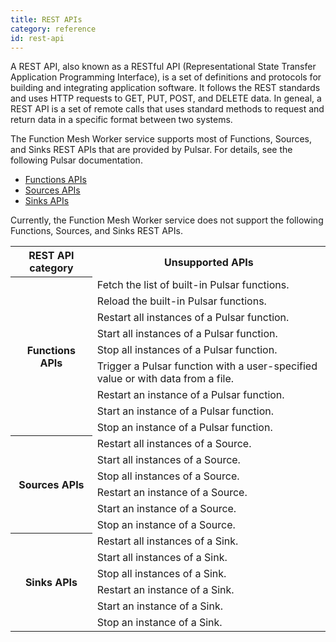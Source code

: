 ```yaml
---
title: REST APIs
category: reference
id: rest-api
---
```


A REST API, also known as a RESTful API (Representational State Transfer Application Programming Interface), is a set of definitions and protocols for building and integrating application software. It follows the REST standards and uses HTTP requests to GET, PUT, POST, and DELETE data. In geneal, a REST API is a set of remote calls that uses standard methods to request and return data in a specific format between two systems.

The Function Mesh Worker service supports most of Functions, Sources, and Sinks REST APIs that are provided by Pulsar. For details, see the following Pulsar documentation.

- [Functions APIs](https://pulsar.apache.org/functions-rest-api/?version=master#tag/functions)
- [Sources APIs](https://pulsar.apache.org/source-rest-api/?version=master#tag/sources)
- [Sinks APIs](https://pulsar.apache.org/sink-rest-api/?version=master#tag/sinks)

Currently, the Function Mesh Worker service does not support the following Functions, Sources, and Sinks REST APIs.

<table>
  <tr>
    <th>REST API category</th>
    <th>Unsupported APIs</th>
  </tr>
  <tr>
    <th rowspan="9">Functions APIs</th>
    <td>Fetch the list of built-in Pulsar functions.</td>
  </tr>
  <tr>
    <td>Reload the built-in Pulsar functions.</td>
  </tr>
  <tr>
    <td>Restart all instances of a Pulsar function.</td>
  </tr>
  <tr>
    <td>Start all instances of a Pulsar function.</td>
  </tr>
  <tr>
    <td>Stop all instances of a Pulsar function. </td>
  </tr>
  <tr>
    <td>Trigger a Pulsar function with a user-specified value or with data from a file. </td>
  </tr>
  <tr>
    <td> Restart an instance of a Pulsar function. </td>
  </tr>
  <tr>
    <td> Start an instance of a Pulsar function. </td>
  </tr>
  <tr>
    <td> Stop an instance of a Pulsar function. </td>
  </tr>
  <tr>
    <th rowspan="6">Sources APIs</th>
    <td>Restart all instances of a Source. </td>
  </tr>
  <tr>
    <td>Start all instances of a Source. </td>
  </tr>
  <tr>
    <td>Stop all instances of a Source. </td>
  </tr>
  <tr>
    <td>Restart an instance of a Source. </td>
  </tr>
  <tr>
    <td>Start an instance of a Source. </td>
  </tr>
  <tr>
    <td>Stop an instance of a Source. </td>
  </tr>
  <tr>
    <th rowspan="6">Sinks APIs</th>
    <td>Restart all instances of a Sink. </td>
  </tr>
  <tr>
    <td>Start all instances of a Sink. </td>
  </tr>
  <tr>
    <td>Stop all instances of a Sink. </td>
  </tr>
  <tr>
    <td>Restart an instance of a Sink. </td>
  </tr>
  <tr>
    <td>Start an instance of a Sink. </td>
  </tr>
  <tr>
    <td>Stop an instance of a Sink. </td>
  </tr>
</table>
